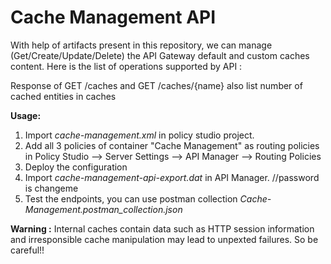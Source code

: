 # Cache Management API

With help of artifacts present in this repository, we can manage (Get/Create/Update/Delete) the API Gateway default and custom caches content. Here is the list of operations supported by API :



<aside class="notice">
Response of GET /caches and GET /caches/{name} also list number of cached entities in caches
</aside>

**Usage:** 

1. Import *cache-management.xml* in policy studio project.
2. Add all 3 policies of container "Cache Management" as routing policies in Policy Studio --> Server Settings --> API Manager --> Routing Policies
3. Deploy the configuration
4. Import *cache-management-api-export.dat* in API Manager.  //password is changeme
5. Test the endpoints, you can use postman collection *Cache-Management.postman_collection.json*

**Warning :** Internal caches contain data such as HTTP session information and irresponsible cache manipulation may lead to unpexted failures. So be careful!!